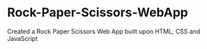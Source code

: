 # Rock-Paper-Scissors-WebApp
Created a Rock Paper Scissors Web App built upon HTML, CSS and JavaScript
